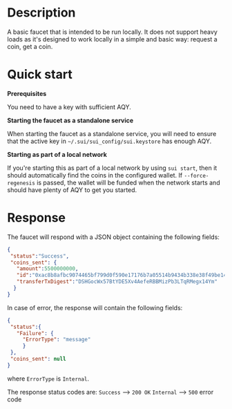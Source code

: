 # Description

A basic faucet that is intended to be run locally. It does not support heavy loads as it's designed to work locally in a simple and basic way: request a coin, get a coin.

# Quick start

**Prerequisites**

You need to have a key with sufficient AQY.

**Starting the faucet as a standalone service**

When starting the faucet as a standalone service, you will need to ensure that the active key in `~/.sui/sui_config/sui.keystore` has enough AQY.

**Starting as part of a local network**

If you're starting this as part of a local network by using `sui start`, then it should automatically find the coins in the configured wallet. If `--force-regenesis` is passed, the wallet
will be funded when the network starts and should have plenty of AQY to get you started.


# Response
The faucet will respond with a JSON object containing the following fields:
```json
{
 "status":"Success",
 "coins_sent": {
   "amount":5500000000,
   "id":"0xac8b8afbc9074465bf799d0f590e17176b7a05514b9434b338e38f49be14d574",
   "transferTxDigest":"DSHGocWx57BtYDE5Xv4AefeRBBMizPb3LTqRMegx14Ym"
  }
}
```

In case of error, the response will contain the following fields:
```json
{
 "status":{
   "Failure": {
     "ErrorType": "message"
	 }
 },
 "coins_sent": null
}
```

where `ErrorType` is `Internal`.


The response status codes are:
`Success` --> `200 OK`
`Internal` --> `500` error code
